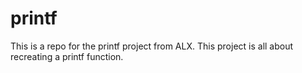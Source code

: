 # printf
This is a repo for the printf project from ALX. This project is all about recreating a printf function.
